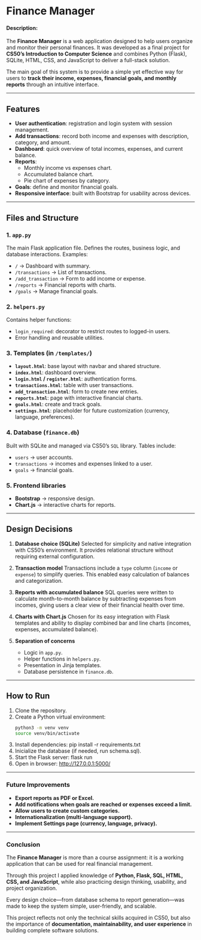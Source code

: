 # Finance Manager

#### Description:

The **Finance Manager** is a web application designed to help users organize and monitor their personal finances.
It was developed as a final project for **CS50’s Introduction to Computer Science** and combines Python (Flask), SQLite, HTML, CSS, and JavaScript to deliver a full-stack solution.

The main goal of this system is to provide a simple yet effective way for users to **track their income, expenses, financial goals, and monthly reports** through an intuitive interface.

---

## Features

- **User authentication**: registration and login system with session management.
- **Add transactions**: record both income and expenses with description, category, and amount.
- **Dashboard**: quick overview of total incomes, expenses, and current balance.
- **Reports**:
  - Monthly income vs expenses chart.
  - Accumulated balance chart.
  - Pie chart of expenses by category.
- **Goals**: define and monitor financial goals.
- **Responsive interface**: built with Bootstrap for usability across devices.

---

## Files and Structure

### 1. `app.py`
The main Flask application file.
Defines the routes, business logic, and database interactions.
Examples:
- `/` → Dashboard with summary.
- `/transactions` → List of transactions.
- `/add_transaction` → Form to add income or expense.
- `/reports` → Financial reports with charts.
- `/goals` → Manage financial goals.

### 2. `helpers.py`
Contains helper functions:
- `login_required`: decorator to restrict routes to logged-in users.
- Error handling and reusable utilities.

### 3. Templates (in `/templates/`)
- **`layout.html`**: base layout with navbar and shared structure.
- **`index.html`**: dashboard overview.
- **`login.html` / `register.html`**: authentication forms.
- **`transactions.html`**: table with user transactions.
- **`add_transaction.html`**: form to create new entries.
- **`reports.html`**: page with interactive financial charts.
- **`goals.html`**: create and track goals.
- **`settings.html`**: placeholder for future customization (currency, language, preferences).

### 4. Database (`finance.db`)
Built with SQLite and managed via CS50’s `SQL` library.
Tables include:
- `users` → user accounts.
- `transactions` → incomes and expenses linked to a user.
- `goals` → financial goals.

### 5. Frontend libraries
- **Bootstrap** → responsive design.
- **Chart.js** → interactive charts for reports.

---

## Design Decisions

1. **Database choice (SQLite)**
   Selected for simplicity and native integration with CS50’s environment.
   It provides relational structure without requiring external configuration.

2. **Transaction model**
   Transactions include a `type` column (`income` or `expense`) to simplify queries.
   This enabled easy calculation of balances and categorization.

3. **Reports with accumulated balance**
   SQL queries were written to calculate month-to-month balance by subtracting expenses from incomes, giving users a clear view of their financial health over time.

4. **Charts with Chart.js**
   Chosen for its easy integration with Flask templates and ability to display combined bar and line charts (incomes, expenses, accumulated balance).

5. **Separation of concerns**
   - Logic in `app.py`.
   - Helper functions in `helpers.py`.
   - Presentation in Jinja templates.
   - Database persistence in `finance.db`.

---

## How to Run

1. Clone the repository.
2. Create a Python virtual environment:
   ```bash
   python3 -m venv venv
   source venv/bin/activate
3. Install dependencies:
   pip install -r requirements.txt
4. Inicialize the database (if needed, run schema.sql).
5. Start the Flask server:
   flask run
6. Open in browser:
   http://127.0.0.1:5000/

---

### Future Improvements

- **Export reports as PDF or Excel.**
- **Add notifications when goals are reached or expenses exceed a limit.**
- **Allow users to create custom categories.**
- **Internationalization (multi-language support).**
- **Implement Settings page (currency, language, privacy).**

---

### Conclusion

The **Finance Manager** is more than a course assignment: it is a working application that can be used for real financial management.

Through this project I applied knowledge of **Python, Flask, SQL, HTML, CSS, and JavaScript**, while also practicing design thinking, usability, and project organization.

Every design choice—from database schema to report generation—was made to keep the system simple, user-friendly, and scalable.

This project reflects not only the technical skills acquired in CS50, but also the importance of **documentation, maintainability, and user experience** in building complete software solutions.
